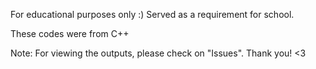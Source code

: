  For educational purposes only :)
 Served as a requirement for school.


 These codes were from C++

Note: For viewing the outputs, please check on "Issues". Thank you! <3
